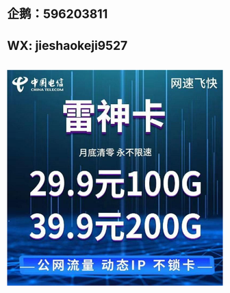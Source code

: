 # <h1>企鹅：596203811                                                                                    
# <h1>WX: jieshaokeji9527<h1>
# ![image](https://raw.githubusercontent.com/jjieshaowulian/Contact/master/%E7%94%B5%E4%BF%A1%E9%9B%B7%E7%A5%9E%E5%8D%A1.jpg)

